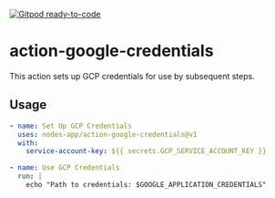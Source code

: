 [![Gitpod ready-to-code](https://img.shields.io/badge/Gitpod-ready--to--code-908a85?logo=gitpod)](https://gitpod.io/#https://github.com/nodes-app/action-google-credentials)

# action-google-credentials

This action sets up GCP credentials for use by subsequent steps.

## Usage

```yml
- name: Set Up GCP Credentials
  uses: nodes-app/action-google-credentials@v1
  with:
    service-account-key: ${{ secrets.GCP_SERVICE_ACCOUNT_KEY }}

- name: Use GCP Credentials
  run: |
    echo "Path to credentials: $GOOGLE_APPLICATION_CREDENTIALS"
```
